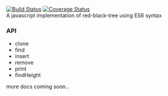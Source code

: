 [![Build Status](https://travis-ci.org/liubinyi/red-black-tree-js.svg?branch=master)](https://travis-ci.org/liubinyi/red-black-tree-js)
[![Coverage Status](https://coveralls.io/repos/github/liubinyi/red-black-tree-js/badge.svg?branch=master)](https://coveralls.io/github/liubinyi/red-black-tree-js?branch=master)  
A javascript implementation of red-black-tree using ES6 syntax  

### API  
* clone  
* find  
* insert  
* remove  
* print
* findHeight  

more docs coming soon..
